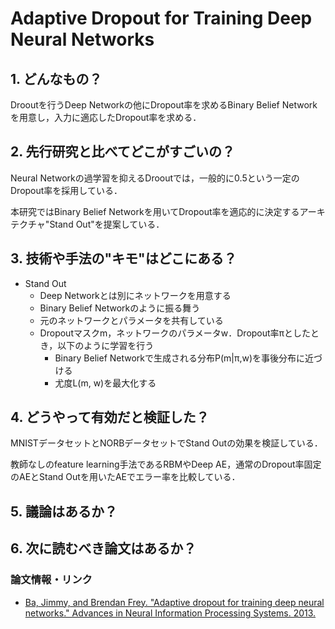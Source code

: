 # Adaptive Dropout for Training Deep Neural Networks

## 1. どんなもの？

Drooutを行うDeep Networkの他にDropout率を求めるBinary Belief Networkを用意し，入力に適応したDropout率を求める．

## 2. 先行研究と比べてどこがすごいの？

Neural Networkの過学習を抑えるDrooutでは，一般的に0.5という一定のDropout率を採用している．

本研究ではBinary Belief Networkを用いてDropout率を適応的に決定するアーキテクチャ"Stand Out"を提案している．

## 3. 技術や手法の"キモ"はどこにある？

* Stand Out
  * Deep Networkとは別にネットワークを用意する
  * Binary Belief Networkのように振る舞う
  * 元のネットワークとパラメータを共有している
  * Dropoutマスクm，ネットワークのパラメータw．Dropout率πとしたとき，以下のように学習を行う
	* Binary Belief Networkで生成される分布P(m|π,w)を事後分布に近づける
	* 尤度L(m, w)を最大化する

## 4. どうやって有効だと検証した？

MNISTデータセットとNORBデータセットでStand Outの効果を検証している．

教師なしのfeature learning手法であるRBMやDeep AE，通常のDropout率固定のAEとStand Outを用いたAEでエラー率を比較している．

## 5. 議論はあるか？

## 6. 次に読むべき論文はあるか？

### 論文情報・リンク

* [Ba, Jimmy, and Brendan Frey. "Adaptive dropout for training deep neural networks." Advances in Neural Information Processing Systems. 2013.](http://papers.nips.cc/paper/5032-adaptive-dropout-for-training-deep-neural-networks)
